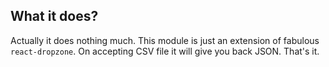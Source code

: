 ## What it does?

Actually it does nothing much. This module is just an extension of fabulous `react-dropzone`. On accepting CSV file it will give you back JSON. That's it.